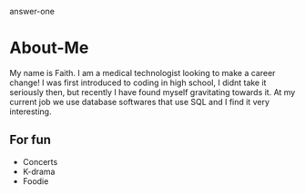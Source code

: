  answer-one
# About-Me
My name is Faith. I am a medical technologist looking to make a career change! I was first introduced to coding in high school, I didnt take it seriously then, but recently I have found myself gravitating towards it. At my current job we use database softwares that use SQL and I find it very interesting. 
## For fun
* Concerts
* K-drama
* Foodie



